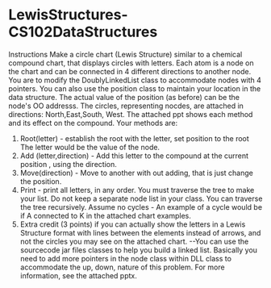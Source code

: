# LewisStructures-CS102DataStructures
Instructions
Make a circle chart (Lewis Structure) similar to a chemical compound chart, that displays circles with letters. Each atom is a node on the chart and can be connected in 4 different directions to another node. You are to modify the DoublyLinkedList class to accommodate nodes with 4 pointers. You can also use the position class to maintain your location in the data structure. The actual value of the position (as before) can be the node's OO addresss. The circles, representing nocdes, are attached in directions: North,East,South, West.  The attached ppt shows each method and its effect on the compound. Your methods are:
1) Root(letter)  - establish the root with the letter, set position to the root The letter would be the value of the node.
2)  Add (letter,direction)  - Add this letter to the compound at the current position , using the direction.
3)  Move(direction) - Move to another with out adding, that is just change the position.
4) Print - print all letters, in any order. You must traverse the tree to make your list. Do not keep a separate node list in your class. You can traverse the tree recursively. Assume no cycles - An example of a cycle would be if A connected to K in the attached chart examples.
5)  Extra credit (3 points)  if you can actually show the letters in a Lewis Structure format with lines between the elements instead of  arrows, and not the  circles you may see on the attached chart.
--You can use the sourcecode jar files classes to help you build a linked list. Basically you need to add more pointers  in the node class within DLL class to accommodate the up, down, nature of this problem.
For more information, see the attached pptx.
